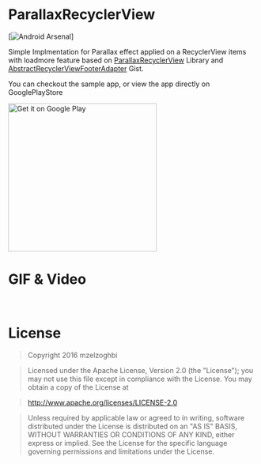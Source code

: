 # ParallaxRecyclerView 
[![Android Arsenal](https://img.shields.io/badge/Android%20Arsenal-ParallaxRecyclerView-brightgreen.svg?style=flat)]

Simple Implmentation for Parallax effect applied on a RecyclerView items with loadmore feature based on [ParallaxRecyclerView](https://github.com/yayaa/ParallaxRecyclerView) Library and [AbstractRecyclerViewFooterAdapter](https://gist.github.com/mSobhy90/cf7fa98803a0d7716a4a#file-recyclerviewfooteradapterimpl-java) Gist.

You can checkout the sample app, or view the app directly on GooglePlayStore

<a href='https://play.google.com/store/apps/details?id=me.mzak.parallexrecyclerview&utm_source=global_co&utm_medium=prtnr&utm_content=Mar2515&utm_campaign=PartBadge&pcampaignid=MKT-Other-global-all-co-prtnr-py-PartBadge-Mar2515-1'><img alt='Get it on Google Play' src='https://play.google.com/intl/en_us/badges/images/generic/en_badge_web_generic.png' width="300px"/></a>

# GIF & Video

<a href="https://youtu.be/-69pmjRkxhk"><img src="https://github.com/mzelzoghbi/ParallaxRecyclerView/blob/master/gif_1.gif" alt="" style="max-width:100%;"></a>
<a href="https://youtu.be/-69pmjRkxhk"><img src="https://github.com/mzelzoghbi/ParallaxRecyclerView/blob/master/gif_2.gif" alt="" style="max-width:100%;"></a>


# License

> Copyright 2016 mzelzoghbi

> Licensed under the Apache License, Version 2.0 (the "License"); you may not use this file except in compliance with the License. You may obtain a copy of the License at

> http://www.apache.org/licenses/LICENSE-2.0

> Unless required by applicable law or agreed to in writing, software distributed under the License is distributed on an "AS IS" BASIS, WITHOUT WARRANTIES OR CONDITIONS OF ANY KIND, either express or implied. See the License for the specific language governing permissions and limitations under the License.

